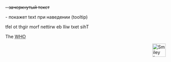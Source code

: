 <del> - зачеркнутый текст

<p title="text"> - покажет text при наведении (tooltip)

<bdo dir="rtl">This text will be written from right to left</bdo> 

<p>The <abbr title="World Helth Organisation">WHO</abbr></p>

<img src="smiley.gif" alt="Smiley face" style="float:right;width:42px;height:42px;">

<ol type="1" "A" "a" "I" "i">
<ul style="list-style-type:disc;square;circle;none">